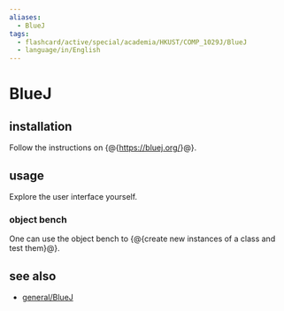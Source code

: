 ```yaml
---
aliases:
  - BlueJ
tags:
  - flashcard/active/special/academia/HKUST/COMP_1029J/BlueJ
  - language/in/English
---
```


# BlueJ

## installation

Follow the instructions on {@{<https://bluej.org/>}@}. <!--SR:!2028-06-16,1242,350-->

## usage

Explore the user interface yourself.

### object bench

One can use the object bench to {@{create new instances of a class and test them}@}. <!--SR:!2028-05-18,1219,350-->

## see also

- [general/BlueJ](../../../../general/BlueJ.md)
